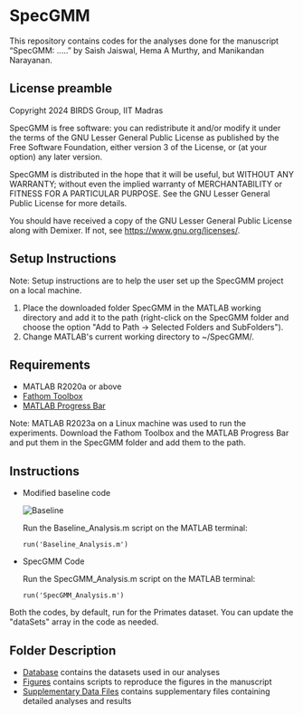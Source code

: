 # SpecGMM

This repository contains codes for the analyses done for the manuscript “SpecGMM: .....” by Saish Jaiswal, Hema A Murthy, and Manikandan Narayanan.

## License preamble 

Copyright 2024 BIRDS Group, IIT Madras

SpecGMM is free software: you can redistribute it and/or modify it under the terms of the GNU Lesser General Public License as published by the Free Software Foundation, either version 3 of the License, or (at your option) any later version.

SpecGMM is distributed in the hope that it will be useful,
but WITHOUT ANY WARRANTY; without even the implied warranty of
MERCHANTABILITY or FITNESS FOR A PARTICULAR PURPOSE.  See the
GNU Lesser General Public License for more details.

You should have received a copy of the GNU Lesser General Public License along with Demixer.  If not, see <https://www.gnu.org/licenses/>.

## Setup Instructions    

Note: Setup instructions are to help the user set up the SpecGMM project on a local machine.  

1) Place the downloaded folder SpecGMM in the MATLAB working directory and add it to the path (right-click on the SpecGMM folder and choose the option "Add to Path -> Selected Folders and SubFolders").  
2) Change MATLAB's current working directory to ~/SpecGMM/.

## Requirements
- MATLAB R2020a or above
- [Fathom Toolbox](https://www.usf.edu/marine-science/research/matlab-resources/fathom-toolbox-for-matlab.aspx)
- [MATLAB Progress Bar](https://github.com/JAAdrian/MatlabProgressBar)

Note: MATLAB R2023a on a Linux machine was used to run the experiments. Download the Fathom Toolbox and the MATLAB Progress Bar and put them in the SpecGMM folder and add them to the path.

## Instructions

- Modified baseline code

  ![Baseline](https://github.com/BIRDSgroup/SpecGMM/blob/main/Figures/PNG_Files/1-Background.png)
  
  Run the Baseline_Analysis.m script on the MATLAB terminal:
  ```
  run('Baseline_Analysis.m')
  ```

- SpecGMM Code
  
  Run the SpecGMM_Analysis.m script on the MATLAB terminal:
  ```
  run('SpecGMM_Analysis.m')
  ```

Both the codes, by default, run for the Primates dataset. You can update the "dataSets" array in the code as needed.

## Folder Description

- [Database](https://github.com/BIRDSgroup/SpecGMM/tree/main/DataBase) contains the datasets used in our analyses
- [Figures](https://github.com/BIRDSgroup/SpecGMM/tree/main/Figures) contains scripts to reproduce the figures in the manuscript
- [Supplementary Data Files](https://github.com/BIRDSgroup/SpecGMM/tree/main/Supplementary%20Data%20Files) contains supplementary files containing detailed analyses and results
